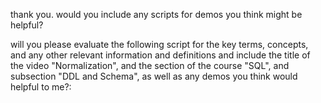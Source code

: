 thank you. would you include any scripts for demos you think might be helpful? 







will you please evaluate the following script for the key terms, concepts, and any other relevant information and definitions and include the title of the video "Normalization", and the section of the course "SQL", and subsection "DDL and Schema", as well as any demos you think would helpful to me?: